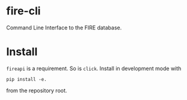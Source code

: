 # fire-cli

Command Line Interface to the FIRE database.

# Install

`fireapi` is a requirement. So is `click`. Install in development mode with

```
pip install -e.
```

from the repository root.